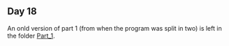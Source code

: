 ## Day 18

An onld version of part 1 (from when the program was split in two) is left in the folder [Part_1](Part_1/day_18.cpp).